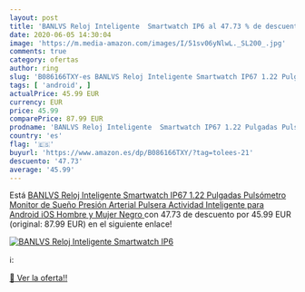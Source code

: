 ```yaml
---
layout: post
title: 'BANLVS Reloj Inteligente  Smartwatch IP6 al 47.73 % de descuento'
date: 2020-06-05 14:30:04
image: 'https://m.media-amazon.com/images/I/51sv06yNlwL._SL200_.jpg'
comments: true
category: ofertas
author: ring
slug: 'B086166TXY-es BANLVS Reloj Inteligente Smartwatch IP67 1.22 Pulgadas...'
tags: [ 'android', ]
actualPrice: 45.99 EUR
currency: EUR
price: 45.99
comparePrice: 87.99 EUR
prodname: 'BANLVS Reloj Inteligente  Smartwatch IP67 1.22 Pulgadas Pulsómetro  Monitor de Sueño  Presión Arterial Pulsera Actividad Inteligente para Android iOS Hombre y Mujer  Negro '
country: 'es'
flag: '🇪🇸'
buyurl: 'https://www.amazon.es/dp/B086166TXY/?tag=tolees-21'
descuento: '47.73'
average: '45.99'
---
```


Está [BANLVS Reloj Inteligente  Smartwatch IP67 1.22 Pulgadas Pulsómetro  Monitor de Sueño  Presión Arterial Pulsera Actividad Inteligente para Android iOS Hombre y Mujer  Negro ](https://www.amazon.es/dp/B086166TXY/?tag=tolees-21) con 47.73 de descuento por 45.99 EUR (original: 87.99 EUR) en el siguiente enlace!

[![BANLVS Reloj Inteligente  Smartwatch IP6](https://m.media-amazon.com/images/I/51sv06yNlwL._SL200_.jpg)](https://www.amazon.es/dp/B086166TXY/?tag=tolees-21)

ℹ️:


[🛒 Ver la oferta!!](https://www.amazon.es/dp/B086166TXY/?tag=tolees-21)
